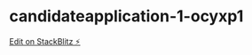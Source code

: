 # candidateapplication-1-ocyxp1

[Edit on StackBlitz ⚡️](https://stackblitz.com/edit/candidateapplication-1-ocyxp1)